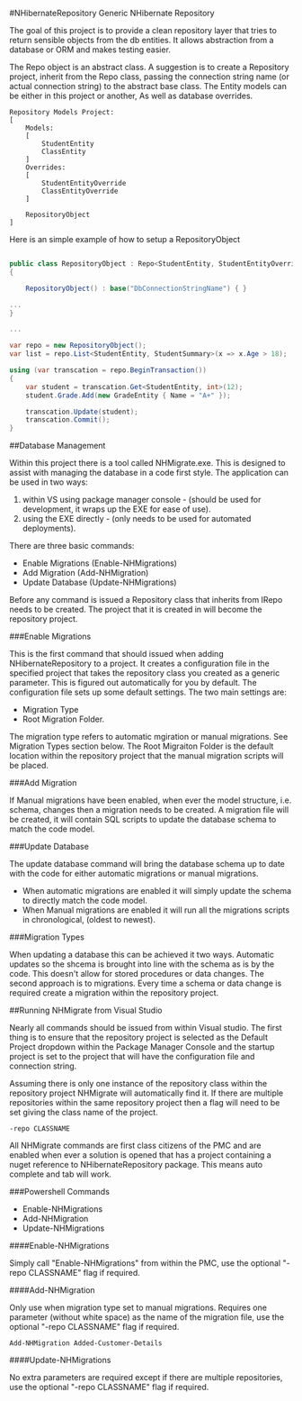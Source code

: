 #NHibernateRepository
Generic NHibernate Repository

The goal of this project is to provide a clean repository layer that tries to return sensible objects from the db entities.  It allows abstraction from a database or ORM and makes testing easier.

The Repo object is an abstract class.  A suggestion is to create a Repository project, inherit from the Repo class, passing the connection string name (or actual connection string) to the abstract base class.  The Entity models can be either in this project or another, As well as database overrides.

```
Repository Models Project:
[
	Models:
	[
		StudentEntity
		ClassEntity
	]
	Overrides:
	[
		StudentEntityOverride
		ClassEntityOverride
	]	

    RepositoryObject
]

```
Here is an simple example of how to setup a RepositoryObject

```c#

public class RepositoryObject : Repo<StudentEntity, StudentEntityOverride>()
{

	RepositoryObject() : base("DbConnectionStringName") { }

...
}

...

var repo = new RepositoryObject();
var list = repo.List<StudentEntity, StudentSummary>(x => x.Age > 18);

using (var transcation = repo.BeginTransaction())
{
    var student = transcation.Get<StudentEntity, int>(12);
    student.Grade.Add(new GradeEntity { Name = "A+" });

    transcation.Update(student);
    transcation.Commit();
}
```

##Database Management


Within this project there is a tool called NHMigrate.exe.  This is designed to assist with managing the database in a code first style.  The application can be used in two ways:

1) within VS using package manager console - (should be used for development, it wraps up the EXE for ease of use).
2) using the EXE directly - (only needs to be used for automated deployments).

There are three basic commands:

- Enable Migrations (Enable-NHMigrations)
- Add Migration (Add-NHMigration)
- Update Database (Update-NHMigrations)

Before any command is issued a Repository class that inherits from IRepo needs to be created.  The project that it is created in will become the repository project.
 
###Enable Migrations

This is the first command that should issued when adding NHibernateRepository to a project.  It creates a configuration file in the specified project that takes the repository class you created as a generic parameter.  This is figured out automatically for you by default.  The configuration file sets up some default settings.  The two main settings are:

 - Migration Type
 - Root Migration Folder.
  
The migration type refers to automatic mgiration or manual migrations.  See Migration Types section below.  The Root Migraiton Folder is the default location within the repository project that the manual migration scripts will be placed.

###Add Migration

If Manual migrations have been enabled, when ever the model structure, i.e. schema, changes then a migration needs to be created.  A migration file will be created, it will contain SQL scripts to update the database schema to match the code model.

###Update Database

The update database command will bring the database schema up to date with the code for either automatic migrations or manual migrations.  

 - When automatic migrations are enabled it will simply update the schema to directly match the code model.
 - When Manual migrations are enabled it will run all the migrations scripts in chronological, (oldest to newest).

###Migration Types

When updating a database this can be achieved it two ways.  Automatic updates so the shcema is brought into line with the schema as is by the code.  This doesn't allow for stored procedures or data changes.
The second approach is to migrations.  Every time a schema or data change is required create a migration within the repository project.
  
##Running NHMigrate from Visual Studio

Nearly all commands should be issued from within Visual studio.  The first thing is to ensure that the repository project is selected as the Default Project dropdown within the Package Manager Console and the startup project is set to the project that will have the configuration file and connection string.

Assuming there is only one instance of the repository class within the repository project NHMigrate will automatically find it.  If there are multiple repositories within the same repository project then a flag will need to be set giving the class name of the project.

    -repo CLASSNAME

All NHMigrate commands are first class citizens of the PMC and are enabled when ever a solution is opened that has a project containing a nuget reference to NHibernateRepository package.  This means auto complete and tab will work.

###Powershell Commands

- Enable-NHMigrations
- Add-NHMigration
- Update-NHMigrations

####Enable-NHMigrations

Simply call "Enable-NHMigrations" from within the PMC, use the optional "-repo CLASSNAME" flag if required.

####Add-NHMigration

Only use when migration type set to manual migrations. Requires one parameter (without white space) as the name of the migration file, use the optional "-repo CLASSNAME" flag if required.

    Add-NHMigration Added-Customer-Details

####Update-NHMigrations

No extra parameters are required except if there are multiple repositories, use the optional "-repo CLASSNAME" flag if required.

